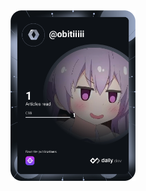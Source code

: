 <a href="https://app.daily.dev/obitiiiii">
  <img src="https://github.com/obitidev/obitidev/blob/main/devcard.svg" width="200" alt="Obiti Dev Card"/>
</a>

<!---
obitidev/obitidev is a ✨ special ✨ repository because its `README.md` (this file) appears on your GitHub profile.
You can click the Preview link to take a look at your changes.
--->
